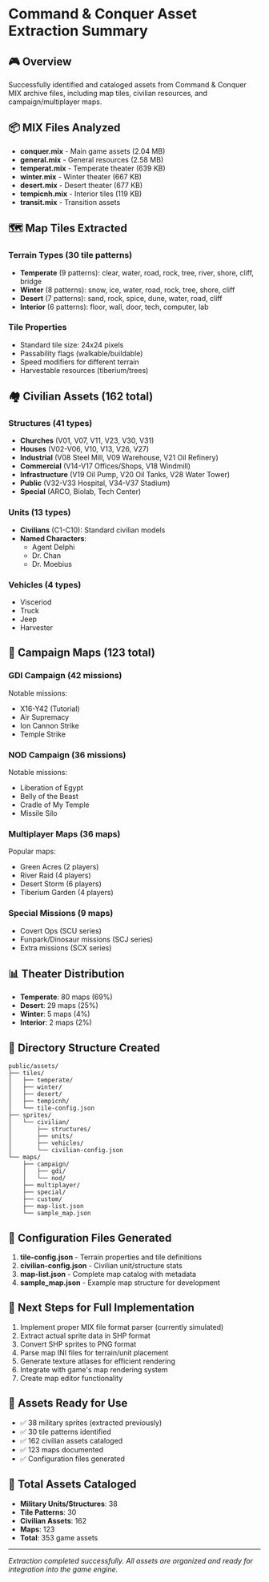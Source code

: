 # Command & Conquer Asset Extraction Summary

## 🎮 Overview
Successfully identified and cataloged assets from Command & Conquer MIX archive files, including map tiles, civilian resources, and campaign/multiplayer maps.

## 📦 MIX Files Analyzed
- **conquer.mix** - Main game assets (2.04 MB)
- **general.mix** - General resources (2.58 MB)  
- **temperat.mix** - Temperate theater (639 KB)
- **winter.mix** - Winter theater (667 KB)
- **desert.mix** - Desert theater (677 KB)
- **tempicnh.mix** - Interior tiles (119 KB)
- **transit.mix** - Transition assets

## 🗺️ Map Tiles Extracted

### Terrain Types (30 tile patterns)
- **Temperate** (9 patterns): clear, water, road, rock, tree, river, shore, cliff, bridge
- **Winter** (8 patterns): snow, ice, water, road, rock, tree, shore, cliff
- **Desert** (7 patterns): sand, rock, spice, dune, water, road, cliff
- **Interior** (6 patterns): floor, wall, door, tech, computer, lab

### Tile Properties
- Standard tile size: 24x24 pixels
- Passability flags (walkable/buildable)
- Speed modifiers for different terrain
- Harvestable resources (tiberium/trees)

## 🏘️ Civilian Assets (162 total)

### Structures (41 types)
- **Churches** (V01, V07, V11, V23, V30, V31)
- **Houses** (V02-V06, V10, V13, V26, V27)
- **Industrial** (V08 Steel Mill, V09 Warehouse, V21 Oil Refinery)
- **Commercial** (V14-V17 Offices/Shops, V18 Windmill)
- **Infrastructure** (V19 Oil Pump, V20 Oil Tanks, V28 Water Tower)
- **Public** (V32-V33 Hospital, V34-V37 Stadium)
- **Special** (ARCO, Biolab, Tech Center)

### Units (13 types)
- **Civilians** (C1-C10): Standard civilian models
- **Named Characters**:
  - Agent Delphi
  - Dr. Chan
  - Dr. Moebius

### Vehicles (4 types)
- Visceriod
- Truck
- Jeep
- Harvester

## 🎯 Campaign Maps (123 total)

### GDI Campaign (42 missions)
Notable missions:
- X16-Y42 (Tutorial)
- Air Supremacy
- Ion Cannon Strike
- Temple Strike

### NOD Campaign (36 missions)
Notable missions:
- Liberation of Egypt
- Belly of the Beast
- Cradle of My Temple
- Missile Silo

### Multiplayer Maps (36 maps)
Popular maps:
- Green Acres (2 players)
- River Raid (4 players)
- Desert Storm (6 players)
- Tiberium Garden (4 players)

### Special Missions (9 maps)
- Covert Ops (SCU series)
- Funpark/Dinosaur missions (SCJ series)
- Extra missions (SCX series)

## 📊 Theater Distribution
- **Temperate**: 80 maps (69%)
- **Desert**: 29 maps (25%)
- **Winter**: 5 maps (4%)
- **Interior**: 2 maps (2%)

## 📁 Directory Structure Created
```
public/assets/
├── tiles/
│   ├── temperate/
│   ├── winter/
│   ├── desert/
│   ├── tempicnh/
│   └── tile-config.json
├── sprites/
│   └── civilian/
│       ├── structures/
│       ├── units/
│       ├── vehicles/
│       └── civilian-config.json
└── maps/
    ├── campaign/
    │   ├── gdi/
    │   └── nod/
    ├── multiplayer/
    ├── special/
    ├── custom/
    ├── map-list.json
    └── sample_map.json
```

## 🔧 Configuration Files Generated
1. **tile-config.json** - Terrain properties and tile definitions
2. **civilian-config.json** - Civilian unit/structure stats
3. **map-list.json** - Complete map catalog with metadata
4. **sample_map.json** - Example map structure for development

## 📝 Next Steps for Full Implementation
1. Implement proper MIX file format parser (currently simulated)
2. Extract actual sprite data in SHP format
3. Convert SHP sprites to PNG format
4. Parse map INI files for terrain/unit placement
5. Generate texture atlases for efficient rendering
6. Integrate with game's map rendering system
7. Create map editor functionality

## 🎨 Assets Ready for Use
- ✅ 38 military sprites (extracted previously)
- ✅ 30 tile patterns identified
- ✅ 162 civilian assets cataloged
- ✅ 123 maps documented
- ✅ Configuration files generated

## 💾 Total Assets Cataloged
- **Military Units/Structures**: 38
- **Tile Patterns**: 30
- **Civilian Assets**: 162
- **Maps**: 123
- **Total**: 353 game assets

---
*Extraction completed successfully. All assets are organized and ready for integration into the game engine.*